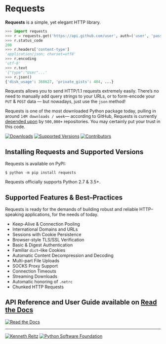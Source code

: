 # Requests

**Requests** is a simple, yet elegant HTTP library.

```python
>>> import requests
>>> r = requests.get('https://api.github.com/user', auth=('user', 'pass'))
>>> r.status_code
200
>>> r.headers['content-type']
'application/json; charset=utf8'
>>> r.encoding
'utf-8'
>>> r.text
'{"type":"User"...'
>>> r.json()
{'disk_usage': 368627, 'private_gists': 484, ...}
```

Requests allows you to send HTTP/1.1 requests extremely easily. There’s no need to manually add query strings to your URLs, or to form-encode your `PUT` & `POST` data — but nowadays, just use the `json` method!

Requests is one of the most downloaded Python package today, pulling in around `14M downloads / week`— according to GitHub, Requests is currently [depended upon](https://github.com/psf/requests/network/dependents?package_id=UGFja2FnZS01NzA4OTExNg%3D%3D) by `500,000+` repositories. You may certainly put your trust in this code.

[![Downloads](https://pepy.tech/badge/requests/month)](https://pepy.tech/project/requests/month)
[![Supported Versions](https://img.shields.io/pypi/pyversions/requests.svg)](https://pypi.org/project/requests)
[![Contributors](https://img.shields.io/github/contributors/psf/requests.svg)](https://github.com/psf/requests/graphs/contributors)

## Installing Requests and Supported Versions


Requests is available on PyPI:

```console
$ python -m pip install requests
```

Requests officially supports Python 2.7 & 3.5+.

## Supported Features & Best–Practices

Requests is ready for the demands of building robust and reliable HTTP–speaking applications, for the needs of today.

- Keep-Alive & Connection Pooling
- International Domains and URLs
- Sessions with Cookie Persistence
- Browser-style TLS/SSL Verification
- Basic & Digest Authentication
- Familiar `dict`–like Cookies
- Automatic Content Decompression and Decoding
- Multi-part File Uploads
- SOCKS Proxy Support
- Connection Timeouts
- Streaming Downloads
- Automatic honoring of `.netrc`
- Chunked HTTP Requests

## API Reference and User Guide available on [Read the Docs](https://requests.readthedocs.io)

[![Read the Docs](https://raw.githubusercontent.com/psf/requests/master/ext/ss.png)](https://requests.readthedocs.io)

---

[![Kenneth Reitz](https://raw.githubusercontent.com/psf/requests/master/ext/kr.png)](https://kennethreitz.org) [![Python Software Foundation](https://raw.githubusercontent.com/psf/requests/master/ext/psf.png)](https://www.python.org/psf)
